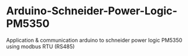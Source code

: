 # Arduino-Schneider-Power-Logic-PM5350
Application &amp; communication arduino to schneider power logic PM5350 using modbus RTU (RS485)
